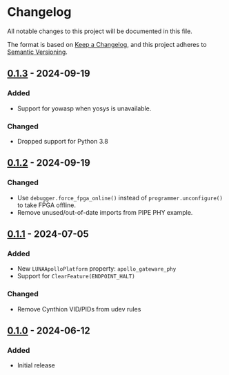 # Changelog

All notable changes to this project will be documented in this file.

The format is based on [Keep a Changelog](https://keepachangelog.com/en/1.1.0/),
and this project adheres to [Semantic Versioning](https://semver.org/spec/v2.0.0.html).

<!--
## [Unreleased]
-->

## [0.1.3] - 2024-09-19
### Added
* Support for yowasp when yosys is unavailable.
### Changed
* Dropped support for Python 3.8


## [0.1.2] - 2024-09-19
### Changed
* Use `debugger.force_fpga_online()` instead of `programmer.unconfigure()` to take FPGA offline.
* Remove unused/out-of-date imports from PIPE PHY example.


## [0.1.1] - 2024-07-05
### Added
- New `LUNAApolloPlatform` property: `apollo_gateware_phy`
- Support for `ClearFeature(ENDPOINT_HALT)`
### Changed
- Remove Cynthion VID/PIDs from udev rules


## [0.1.0] - 2024-06-12
### Added
- Initial release

[Unreleased]: https://github.com/greatscottgadgets/luna/compare/0.1.3...HEAD
[0.1.3]: https://github.com/greatscottgadgets/luna/compare/0.1.2...0.1.3
[0.1.2]: https://github.com/greatscottgadgets/luna/compare/0.1.1...0.1.2
[0.1.1]: https://github.com/greatscottgadgets/luna/compare/0.1.0...0.1.1
[0.1.0]: https://github.com/greatscottgadgets/luna/releases/tag/0.1.0
